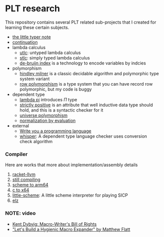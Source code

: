 # PLT research

This repository contains several PLT related sub-projects that I created for learning these certain subjects.

- [the little typer note](https://dannypsnl.github.io/plt-research/the-little-typer-note/note.html)
- [continuation](https://github.com/dannypsnl/plt-research/tree/develop/continuations)
- lambda calculus
  - [utlc](https://github.com/dannypsnl/plt-research/tree/develop/utlc): untyped lambda calculus
  - [stlc](https://github.com/dannypsnl/plt-research/tree/develop/stlc): simply typed lambda calculus
  - [de-bruijn index](https://github.com/dannypsnl/plt-research/tree/develop/de-bruijn-index) is a technology to encode variables by indcies
- polymorphism
  - [hindley milner](https://github.com/dannypsnl/plt-research/tree/develop/hindley-milner) is a classic decidable algorithm and polymorphic type system variant
  - [row polymorphism](https://github.com/dannypsnl/plt-research/tree/develop/row-poly) is a type system that you can have record row polymorphic, but my code is buggy
- dependent type
  - [lambda pi](https://github.com/dannypsnl/plt-research/tree/develop/lambda-pi) introduces $\Pi$ type
  - [strictly positive](https://github.com/dannypsnl/plt-research/tree/develop/strictly-positive) is an attribute that well inductive data type should hold, and this is a syntactic checker for it
  - [universe polymorphism](https://github.com/dannypsnl/plt-research/tree/develop/univ-poly)
  - [normalization by evaluation](https://github.com/dannypsnl/plt-research/tree/develop/normalization-by-evaluation)
- external
  - [Write you a programming language](https://github.com/dannypsnl/write-a-programming-language)
  - [whisper](https://github.com/dannypsnl/whisper): A dependent type language checker uses conversion check algorithm

### Compiler

Here are works that more about implementation/assembly details

1. [racket-llvm](https://github.com/failed-dragon-slayer/racket-llvm)
2. [still compiling](https://github.com/dannypsnl/still-compiling)
3. [scheme to arm64](https://github.com/dannypsnl/scheme-to-arm64)
4. [c to x64](https://github.com/failed-dragon-slayer/cc)
5. [little-scheme](https://github.com/dannypsnl/little-scheme): A little scheme interpreter for playing SICP
6. [elz](https://github.com/dannypsnl/elz)

### NOTE: video

- [Kent Dybvig: Macro-Writer's Bill of Rights](https://youtu.be/LIEX3tUliHw)
- ["Let's Build a Hygienic Macro Expander" by Matthew Flatt](https://youtu.be/Or_yKiI3Ha4)
